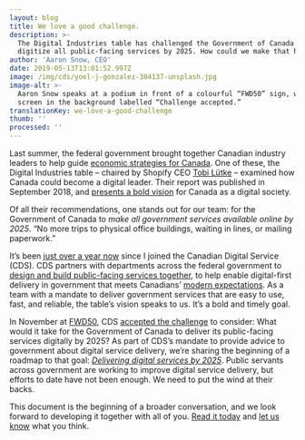 ```yaml
---
layout: blog
title: We love a good challenge.
description: >-
  The Digital Industries table has challenged the Government of Canada to
  digitize all public-facing services by 2025. How could we make that happen?
author: 'Aaron Snow, CEO'
date: 2019-05-13T13:01:52.997Z
image: /img/cds/yoel-j-gonzalez-304137-unsplash.jpg
image-alt: >-
  Aaron Snow speaks at a podium in front of a colourful “FWD50” sign, with a
  screen in the background labelled “Challenge accepted.”
translationKey: we-love-a-good-challenge
thumb: ''
processed: ''
---
```

Last summer, the federal government brought together Canadian industry leaders to help guide [economic strategies for Canada](https://www.ic.gc.ca/eic/site/098.nsf/eng/home). One of these, the Digital Industries table – chaired by Shopify CEO [Tobi Lütke](https://twitter.com/tobi) – examined how Canada could become a digital leader. Their report was published in September 2018, and [presents a bold vision](https://www.ic.gc.ca/eic/site/098.nsf/vwapj/ISEDC_Digital_Industries.pdf/$FILE/ISEDC_Digital_Industries.pdf) for Canada as a digital society.
 
Of all their recommendations, one stands out for our team: for the Government of Canada to *make all government services available online by 2025*. “No more trips to physical office buildings, waiting in lines, or mailing paperwork.”

It’s been [just over a year now](https://digital.canada.ca/2018/10/19/hello-world-canada/) since I joined the Canadian Digital Service (CDS). CDS partners with departments across the federal government to [design and build public-facing services together](https://digital.canada.ca/products/), to help enable digital-first delivery in government that meets Canadians’ [modern expectations](https://definitionofdigital.com/). As a team with a mandate to deliver government services that are easy to use, fast, and reliable, the table’s vision speaks to us. It’s a bold and timely goal.

In November at [FWD50](https://twitter.com/kathleenmonk/status/1060576882528268288), CDS [accepted the challenge](https://twitter.com/lecuyerkrista/status/1060572367330598912) to consider: What would it take for the Government of Canada to deliver its public-facing services digitally by 2025? As part of CDS’s mandate to provide advice to government about digital service delivery, we’re sharing the beginning of a roadmap to that goal: [*Delivering digital services by 2025*](https://digital.canada.ca/roadmap-2025/?utm_source=social&utm_medium=Blog&utm_campaign=roadmap-launch-initial). Public servants across government are working to improve digital service delivery, but efforts to date have not been enough. We need to put the wind at their backs.

This document is the beginning of a broader conversation, and we look forward to developing it together with all of you. [Read it today](https://digital.canada.ca/roadmap-2025/?utm_source=social&utm_medium=Blog&utm_campaign=roadmap-launch-initial) and [let us know](mailto:cds-snc@tbs-sct.gc.ca) what you think.
